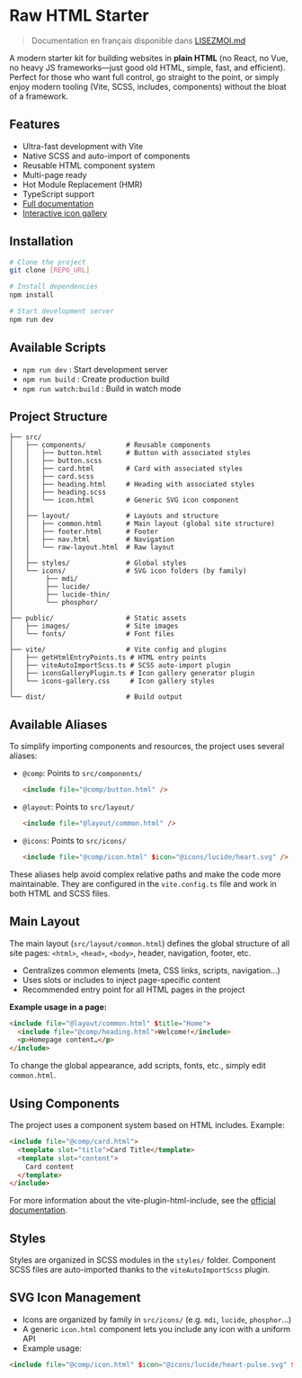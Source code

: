 # Raw HTML Starter

> Documentation en français disponible dans [LISEZMOI.md](./LISEZMOI.md)

A modern starter kit for building websites in **plain HTML** (no React, no Vue, no heavy JS frameworks—just good old HTML, simple, fast, and efficient). Perfect for those who want full control, go straight to the point, or simply enjoy modern tooling (Vite, SCSS, includes, components) without the bloat of a framework.

## Features

- Ultra-fast development with Vite
- Native SCSS and auto-import of components
- Reusable HTML component system
- Multi-page ready
- Hot Module Replacement (HMR)
- TypeScript support
- [Full documentation](README.md)
- [Interactive icon gallery](icons-gallery.html)

## Installation

```bash
# Clone the project
git clone [REPO_URL]

# Install dependencies
npm install

# Start development server
npm run dev
```

## Available Scripts

- `npm run dev` : Start development server
- `npm run build` : Create production build
- `npm run watch:build` : Build in watch mode

## Project Structure

```
├── src/
│   ├── components/          # Reusable components
│   │   ├── button.html      # Button with associated styles
│   │   ├── button.scss
│   │   ├── card.html        # Card with associated styles
│   │   ├── card.scss
│   │   ├── heading.html     # Heading with associated styles
│   │   ├── heading.scss
│   │   └── icon.html        # Generic SVG icon component
│   │
│   ├── layout/              # Layouts and structure
│   │   ├── common.html      # Main layout (global site structure)
│   │   ├── footer.html      # Footer
│   │   ├── nav.html         # Navigation
│   │   └── raw-layout.html  # Raw layout
│   │
│   ├── styles/              # Global styles
│   └── icons/               # SVG icon folders (by family)
│        ├── mdi/
│        ├── lucide/
│        ├── lucide-thin/
│        └── phosphor/
│
├── public/                  # Static assets
│   ├── images/              # Site images
│   └── fonts/               # Font files
│
├── vite/                    # Vite config and plugins
│   ├── getHtmlEntryPoints.ts # HTML entry points
│   ├── viteAutoImportScss.ts # SCSS auto-import plugin
│   ├── iconsGalleryPlugin.ts # Icon gallery generator plugin
│   └── icons-gallery.css     # Icon gallery styles
│
└── dist/                    # Build output
```

## Available Aliases

To simplify importing components and resources, the project uses several aliases:

- `@comp`: Points to `src/components/`
  ```html
  <include file="@comp/button.html" />
  ```

- `@layout`: Points to `src/layout/`
  ```html
  <include file="@layout/common.html" />
  ```

- `@icons`: Points to `src/icons/`
  ```html
  <include file="@comp/icon.html" $icon="@icons/lucide/heart.svg" />
  ```

These aliases help avoid complex relative paths and make the code more maintainable. They are configured in the `vite.config.ts` file and work in both HTML and SCSS files.

## Main Layout

The main layout (`src/layout/common.html`) defines the global structure of all site pages: `<html>`, `<head>`, `<body>`, header, navigation, footer, etc.

- Centralizes common elements (meta, CSS links, scripts, navigation…)
- Uses slots or includes to inject page-specific content
- Recommended entry point for all HTML pages in the project

**Example usage in a page:**

```html
<include file="@layout/common.html" $title="Home">
  <include file="@comp/heading.html">Welcome!</include>
  <p>Homepage content…</p>
</include>
```

To change the global appearance, add scripts, fonts, etc., simply edit `common.html`.

## Using Components

The project uses a component system based on HTML includes. Example:

```html
<include file="@comp/card.html">
  <template slot="title">Card Title</template>
  <template slot="content">
    Card content
  </template>
</include>
```

For more information about the vite-plugin-html-include, see the [official documentation](https://github.com/Tilty-io/vite-plugin-html-include).

## Styles

Styles are organized in SCSS modules in the `styles/` folder. Component SCSS files are auto-imported thanks to the `viteAutoImportScss` plugin.

## SVG Icon Management

- Icons are organized by family in `src/icons/` (e.g. `mdi`, `lucide`, `phosphor`...)
- A generic `icon.html` component lets you include any icon with a uniform API
- Example usage:

```html
<include file="@comp/icon.html" $icon="@icons/lucide/heart-pulse.svg" $size="48" $color="#ff3399" />
```